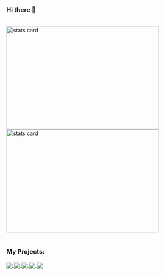 ### Hi there 👋

<!--
**aalnujaidy/aalnujaidy** is a ✨ _special_ ✨ repository because its `README.md` (this file) appears on your GitHub profile.

Here are some ideas to get you started:

- 🔭 I’m currently working on ...
- 🌱 I’m currently learning ...
- 👯 I’m looking to collaborate on ...
- 🤔 I’m looking for help with ...
- 💬 Ask me about ...
- 📫 How to reach me: ...
- 😄 Pronouns: ...
- ⚡ Fun fact: ...
-->

<br>
<img alt= "stats card" height="270px" width="400" src="https://github-readme-stats.vercel.app/api?username=aalnujaidy&show_icons=true&count_private=true&include_all_commits=true&hide=stars&theme=tokyonight" />

<img alt= "stats card" height="270px" width="400" src="https://github-readme-streak-stats.herokuapp.com/?user=aalnujaidy&include_all_commits=true&count_private=true&theme=tokyonight" />

<!-- ![Github Stats](https://github-readme-stats.vercel.app/api?username=aalnujaidy&show_icons=true&count_private=true&include_all_commits=true&hide=stars&theme=tokyonight)
![LachlanDev github streak](https://github-readme-streak-stats.herokuapp.com/?user=aalnujaidy&include_all_commits=true&count_private=true&theme=tokyonight)
 -->
<br>

<br/>

### My Projects:
  
<a href="https://github.com/aalnujaidy/SDAIA_MTA.git">
  <img align="center" src="https://github-readme-stats.vercel.app/api/pin/?username=aalnujaidy&repo=SDAIA_MTA&theme=tokyonight" />
</a>

<a href="https://github.com/aalnujaidy/Regression_SDAIA.git">
 <img align="center" src="https://github-readme-stats.vercel.app/api/pin/?username=aalnujaidy&repo=Regression_SDAIA&theme=tokyonight" />
</a>

<a href="https://github.com/aalnujaidy/SDAIA_Classification.git">
  <img align="center" src="https://github-readme-stats.vercel.app/api/pin/?username=aalnujaidy&repo=SDAIA_Classification&theme=tokyonight" />
</a>

<a href="https://github.com/aalnujaidy/Unsupervised_Machine_Learning">
 <img align="center" src="https://github-readme-stats.vercel.app/api/pin/?username=aalnujaidy&repo=Unsupervised_Machine_Learning&theme=tokyonight" />
</a>

<a href="https://github.com/aalnujaidy/Deep_learning">
 <img align="center" src="https://github-readme-stats.vercel.app/api/pin/?username=aalnujaidy&repo=Deep_learning&theme=tokyonight" />
</a>


